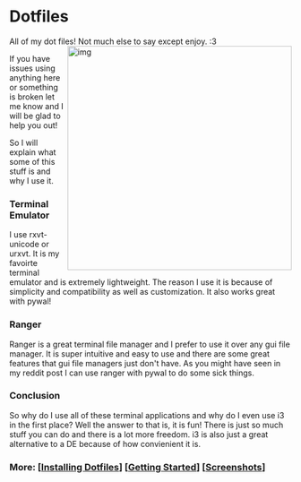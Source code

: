 # Dotfiles
All of my dot files! Not much else to say except enjoy. :3
<img src="https://i.imgur.com/I9UjM9d.png" alt="img" align="right" width="400px">

If you have issues using anything here or something is broken let me know and I will be glad to help you out!

So I will explain what some of this stuff is and why I use it.

### Terminal Emulator
I use rxvt-unicode or urxvt. It is my favoirte terminal emulator and is extremely lightweight. The reason I use it is because of simplicity and compatibility as well as customization. It also works great with pywal!

### Ranger
Ranger is a great terminal file manager and I prefer to use it over any gui file manager. It is super intuitive and easy to use and there are some great features that gui file managers just don't have. As you might have seen in my reddit post I can use ranger with pywal to do some sick things.

### Conclusion
So why do I use all of these terminal applications and why do I even use i3 in the first place? Well the answer to that is, it is fun! There is just so much stuff you can do and there is a lot more freedom. i3 is also just a great alternative to a DE because of how convienient it is.

### More: \[[Installing Dotfiles](https://www.youtube.com/watch?v=c5RZWDLqifA)\] \[[Getting Started](https://www.youtube.com/watch?v=__0Dquj7y9g)\] \[[Screenshots](https://imgur.com/a/sfl08rJ)\]
